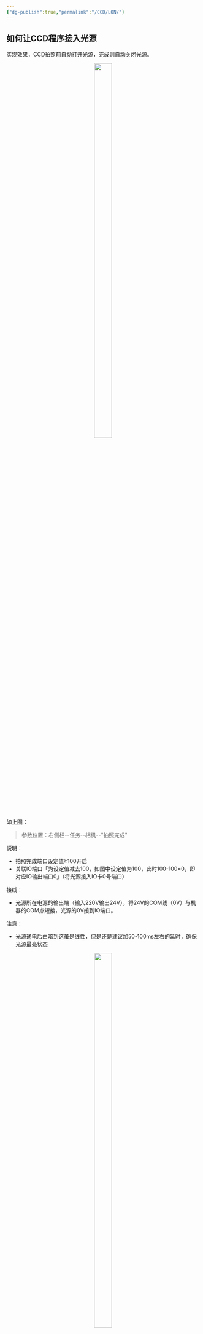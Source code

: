```yaml
---
{"dg-publish":true,"permalink":"/CCD/LON/"}
---
```



## 如何让CCD程序接入光源

实现效果，CCD拍照前自动打开光源，完成则自动关闭光源。


<div align="center"><img src="https://tc.899900.xyz/img/202311072337047.png" width="30%" height="50%"></img></div>

如上图：
> 参数位置：右侧栏--任务--相机--"拍照完成"

説明：
- 拍照完成端口设定值≥100开启
- 关联IO端口「为设定值减去100，如图中设定值为100，此时100-100=0，即对应IO输出端口0」（将光源接入IO卡0号端口）

接线：
- 光源所在电源的输出端（输入220V输出24V），将24V的COM线（0V）与机器的COM点短接，光源的0V接到IO端口。

注意：
- 光源通电后由暗到这虽是线性，但是还是建议加50-100ms左右的延时，确保光源最亮状态

 <div align="center"><img src="https://tc.899900.xyz/img/202311072358971.png" width="30%" height="50%"></img></div>

- 此外，"IO发送延时"不可太短，如果出现光源亮了，但是还没正常取图就关闭了，通常就是"IO发送延时"太短，适当加长便可
---
---
<center><a href="https://www.jisicn.top" target="_blank">东莞集思光电科技有限公司</a></center>
<center><a href="https://www.jisicn.top" target="_blank">https://www.jisicn.top</a></center>
<center><a href="Https://www.dgjisi.eu.org" target="_blank">https://www.dgjisi.eu.org</a></center>

---
**如何获取最新CCD程序**

关注公众号，并发送 **“CCD”** 获取

<div align="center">
    <img src="https://cloud.jisi.cf/api/v3/file/source/1124/JISI%20%E5%85%AC%E4%BC%97%E5%8F%B7.jpg?sign=vxeGqA0B2Y-Yger8pV5Rxvdh6ZeBWi4fVG1Wm98bXNo%3D%3A0" width="40%" height="40%"></img>
</div>


------

<div align='center' ><font size='50'><b>End Thanks</b></font></div>